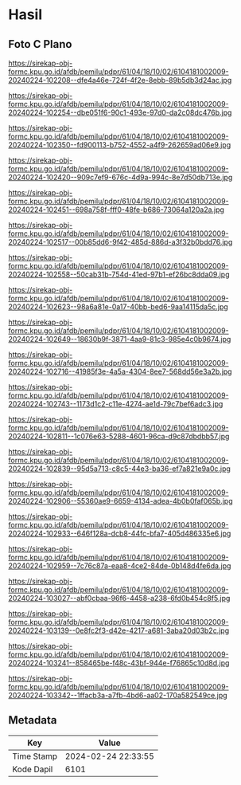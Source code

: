 # Hasil

## Foto C Plano

https://sirekap-obj-formc.kpu.go.id/afdb/pemilu/pdpr/61/04/18/10/02/6104181002009-20240224-102208--dfe4a46e-724f-4f2e-8ebb-89b5db3d24ac.jpg

https://sirekap-obj-formc.kpu.go.id/afdb/pemilu/pdpr/61/04/18/10/02/6104181002009-20240224-102254--dbe051f6-90c1-493e-97d0-da2c08dc476b.jpg

https://sirekap-obj-formc.kpu.go.id/afdb/pemilu/pdpr/61/04/18/10/02/6104181002009-20240224-102350--fd900113-b752-4552-a4f9-262659ad06e9.jpg

https://sirekap-obj-formc.kpu.go.id/afdb/pemilu/pdpr/61/04/18/10/02/6104181002009-20240224-102420--909c7ef9-676c-4d9a-994c-8e7d50db713e.jpg

https://sirekap-obj-formc.kpu.go.id/afdb/pemilu/pdpr/61/04/18/10/02/6104181002009-20240224-102451--698a758f-fff0-48fe-b686-73064a120a2a.jpg

https://sirekap-obj-formc.kpu.go.id/afdb/pemilu/pdpr/61/04/18/10/02/6104181002009-20240224-102517--00b85dd6-9f42-485d-886d-a3f32b0bdd76.jpg

https://sirekap-obj-formc.kpu.go.id/afdb/pemilu/pdpr/61/04/18/10/02/6104181002009-20240224-102558--50cab31b-754d-41ed-97b1-ef26bc8dda09.jpg

https://sirekap-obj-formc.kpu.go.id/afdb/pemilu/pdpr/61/04/18/10/02/6104181002009-20240224-102623--98a6a81e-0a17-40bb-bed6-9aa14115da5c.jpg

https://sirekap-obj-formc.kpu.go.id/afdb/pemilu/pdpr/61/04/18/10/02/6104181002009-20240224-102649--18630b9f-3871-4aa9-81c3-985e4c0b9674.jpg

https://sirekap-obj-formc.kpu.go.id/afdb/pemilu/pdpr/61/04/18/10/02/6104181002009-20240224-102716--41985f3e-4a5a-4304-8ee7-568dd56e3a2b.jpg

https://sirekap-obj-formc.kpu.go.id/afdb/pemilu/pdpr/61/04/18/10/02/6104181002009-20240224-102743--1173d1c2-c11e-4274-ae1d-79c7bef6adc3.jpg

https://sirekap-obj-formc.kpu.go.id/afdb/pemilu/pdpr/61/04/18/10/02/6104181002009-20240224-102811--1c076e63-5288-4601-96ca-d9c87dbdbb57.jpg

https://sirekap-obj-formc.kpu.go.id/afdb/pemilu/pdpr/61/04/18/10/02/6104181002009-20240224-102839--95d5a713-c8c5-44e3-ba36-ef7a821e9a0c.jpg

https://sirekap-obj-formc.kpu.go.id/afdb/pemilu/pdpr/61/04/18/10/02/6104181002009-20240224-102906--55360ae9-6659-4134-adea-4b0b0faf065b.jpg

https://sirekap-obj-formc.kpu.go.id/afdb/pemilu/pdpr/61/04/18/10/02/6104181002009-20240224-102933--646f128a-dcb8-44fc-bfa7-405d486335e6.jpg

https://sirekap-obj-formc.kpu.go.id/afdb/pemilu/pdpr/61/04/18/10/02/6104181002009-20240224-102959--7c76c87a-eaa8-4ce2-84de-0b148d4fe6da.jpg

https://sirekap-obj-formc.kpu.go.id/afdb/pemilu/pdpr/61/04/18/10/02/6104181002009-20240224-103027--abf0cbaa-96f6-4458-a238-6fd0b454c8f5.jpg

https://sirekap-obj-formc.kpu.go.id/afdb/pemilu/pdpr/61/04/18/10/02/6104181002009-20240224-103139--0e8fc2f3-d42e-4217-a681-3aba20d03b2c.jpg

https://sirekap-obj-formc.kpu.go.id/afdb/pemilu/pdpr/61/04/18/10/02/6104181002009-20240224-103241--858465be-f48c-43bf-944e-f76865c10d8d.jpg

https://sirekap-obj-formc.kpu.go.id/afdb/pemilu/pdpr/61/04/18/10/02/6104181002009-20240224-103342--1ffacb3a-a7fb-4bd6-aa02-170a582549ce.jpg


## Metadata

| Key        | Value               |
| ---------- | ------------------- |
| Time Stamp | 2024-02-24 22:33:55 |
| Kode Dapil | 6101                |



